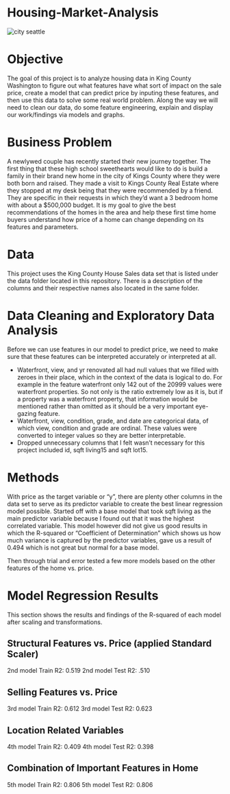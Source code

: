 # Housing-Market-Analysis

![city seattle ](https://user-images.githubusercontent.com/113871039/198593894-4be780d6-137b-497c-924d-f5ad5dec96e2.jpeg)


# Objective
The goal of this project is to analyze housing data in King County Washington to figure out what features have what sort of impact on the sale price, create a model that can predict price by inputing these features, and then use this data to solve some real world problem. Along the way we will need to clean our data, do some feature engineering, explain and display our work/findings via models and graphs.

# Business Problem
A newlywed couple has recently started their new journey together. The first thing that these high school sweethearts would like to do is build a family in their brand new home in the city of Kings County where they were both born and raised. They made a visit to Kings County Real Estate where they stopped at my desk being that they were recommended by a friend. They are specific in their requests in which they’d want a 3 bedroom home with about a $500,000 budget. It is my goal to give the best recommendations of the homes in the area and help these first time home buyers understand how price of a home can change depending on its features and parameters. 

# Data 
This project uses the King County House Sales data set that is listed under the data folder located in this repository. There is a description of the columns and their respective names also located in the same folder. 

# Data Cleaning and Exploratory Data Analysis
Before we can use features in our model to predict price, we need to make sure that these features can be interpreted accurately or interpreted at all.

- Waterfront, view, and yr renovated all had null values that we filled with zeroes in their place, which in the context of the data is logical to do. For example in the feature waterfront only 142 out of the 20999 values were waterfront properties. So not only is the ratio extremely low as it is, but if a property was a waterfront property, that information would be mentioned rather than omitted as it should be a very important eye-gazing feature.
- Waterfront, view, condition, grade, and date are categorical data, of which view, condition and grade are ordinal. These values were converted to integer values so they are better interpretable.
- Dropped unnecessary columns that I felt wasn’t necessary for this project included id, sqft living15 and sqft lot15. 





# Methods
With price as the target variable or “y”, there are plenty other columns in the data set to serve as its predictor variable to create the best linear regression model possible. Started off with a base model that took sqft living as the main predictor variable because I found out that it was the highest correlated variable. This model however did not give us good results in which the R-squared or “Coefficient of Determination” which shows us how much variance is captured by the predictor variables, gave us a result of 0.494 which is not great but normal for a base model. 

Then through trial and error tested a few more models based on the other features of the home vs. price. 

# Model Regression Results
This section shows the results and findings of the R-squared of each model after scaling and transformations. 

## Structural Features vs. Price (applied Standard Scaler)
2nd model Train R2: 0.519
2nd model Test R2: .510

## Selling Features vs. Price 
3rd model Train R2: 0.612
3rd model Test R2: 0.623

## Location Related Variables 
4th model Train R2: 0.409
4th model Test R2: 0.398

## Combination of Important Features in Home
5th model Train R2: 0.806
5th model Test R2: 0.806

